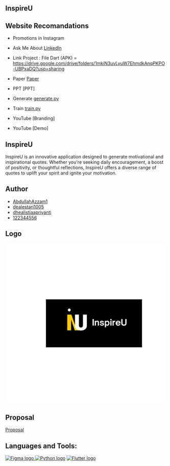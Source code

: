   ## InspireU
  
## Website Recomandations

- Promotions in Instagram

- Ask Me About [LinkedIn]()

- Link Project : File Dart (APK) = https://drive.google.com/drive/folders/1mkiN3uvLyuW7EhmdkAnqPKPO-UBPxaDQ?usp=sharing

- Paper  [Paper](https://drive.google.com/drive/folders/1jfyfJ0VYX8A6x5AN54DYHcxC1OpPgE8m)

- PPT [PPT]

- Generate [generate.py](https://github.com/Abdulazzam1/Machine-Learning-TextGeneration/blob/main/generate.py)
- Train [train.py](https://github.com/Abdulazzam1/Machine-Learning-TextGeneration/blob/main/train.py)

- YouTube  [Branding]

- YouTube [Demo]


## InspireU

InspireU is an innovative application designed to generate motivational and inspirational quotes. Whether you're seeking daily encouragement, a boost of positivity, or thoughtful reflections, InspireU offers a diverse range of quotes to uplift your spirit and ignite your motivation.

## Author

- [AbdullahAzzam1](https://github.com/AbdullahAzzam1)
- [dealestari1005](https://github.com/dealestari1005)
- [dhealistiaapriyanti](https://github.com/dhealistiaapriyanti)
- [122344556](https://github.com/122344556)

## Logo

![Logo InspireU](https://github.com/Abdulazzam1/Machine-Learning-TextGeneration/blob/main/logo.png)

## Proposal
[Proposal](https://www.canva.com/design/DAGHI08iPyI/yH1ukET4qFjVTCFpmUCUOw/edit)

## Languages and Tools:

<a href="https://www.figma.com/"><img src="https://upload.wikimedia.org/wikipedia/commons/3/33/Figma-logo.svg" alt="Figma logo" width="50"/>   <a href="https://www.python.org/"><img src="https://upload.wikimedia.org/wikipedia/commons/c/c3/Python-logo-notext.svg" alt="Python logo" width="50"/></a>    <a href="https://flutter.dev/"><img src="https://upload.wikimedia.org/wikipedia/commons/1/17/Google-flutter-logo.png" alt="Flutter logo" width="50"/></a>


